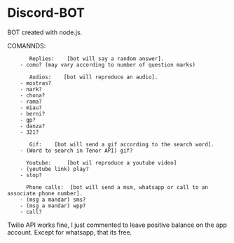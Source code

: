 # Discord-BOT

BOT created with node.js.
                    
COMANNDS:  

           Replies:    [bot will say a random answer].
        - como? (may vary according to number of question marks)
          
           Audios:    [bot will reproduce an audio].
        - mostras?
        - nark?
        - chona?
        - rama?
        - miau?
        - berni?
        - gp?
        - danza?
        - 321?

           Gif:    [bot will send a gif according to the search word].
        - (Word to search in Tenor API) gif?
          
          Youtube:     [bot wil reproduce a youtube video]
        - (youtube link) play?
        - stop?
          
          Phone calls:  [bot will send a msm, whatsapp or call to an associate phone number].
        - (msg a mandar) sms?
        - (msg a mandar) wpp?
        - call?

Twilio API works fine, I just commented to leave positive balance on the app account. Except for whatsapp, that its free.

